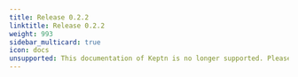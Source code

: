 ```yaml
---
title: Release 0.2.2
linktitle: Release 0.2.2
weight: 993
sidebar_multicard: true
icon: docs
unsupported: This documentation of Keptn is no longer supported. Please upgrade your Keptn to a newer release.
---
```

